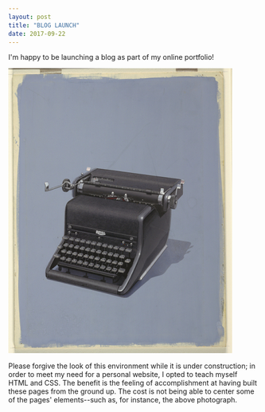 ```yaml
---
layout: post
title: "BLOG LAUNCH"
date: 2017-09-22
---
```


I'm happy to be launching a blog as part of my online portfolio! 


![Image of typewriter](https://raw.githubusercontent.com/jmakr/jmakr.github.io/master/photo%20of%20typewriter%20from%20smithsonian.jpg)

Please forgive the look of this environment while it is under construction; in order to meet my need for a personal website, I opted to teach myself HTML and CSS. The benefit is the feeling of accomplishment at having built these pages from the ground up. The cost is not being able to center some of the pages' elements--such as, for instance, the above photograph. 




